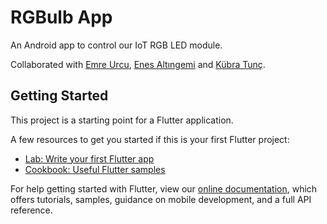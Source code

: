 # RGBulb App

An Android app to control our IoT RGB LED module.

Collaborated with [Emre Urcu](https://github.com/emreurcu), [Enes Altıngemi](https://github.com/ealtingemi) and [Kübra Tunç](https://github.com/kubratunc).

## Getting Started

This project is a starting point for a Flutter application.

A few resources to get you started if this is your first Flutter project:

- [Lab: Write your first Flutter app](https://flutter.dev/docs/get-started/codelab)
- [Cookbook: Useful Flutter samples](https://flutter.dev/docs/cookbook)

For help getting started with Flutter, view our
[online documentation](https://flutter.dev/docs), which offers tutorials,
samples, guidance on mobile development, and a full API reference.
